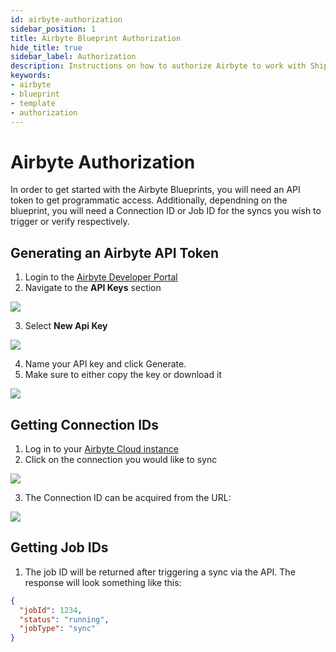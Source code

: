```yaml
---
id: airbyte-authorization
sidebar_position: 1
title: Airbyte Blueprint Authorization
hide_title: true
sidebar_label: Authorization
description: Instructions on how to authorize Airbyte to work with Shipyard's low-code Airbyte templates.
keywords:
- airbyte
- blueprint
- template
- authorization
---
```


# Airbyte Authorization
In order to get started with the Airbyte Blueprints, you will need an API token to get programmatic access. Additionally, dependning on the blueprint, you will need a Connection ID or Job ID for the syncs you wish to trigger or verify respectively.

## Generating an Airbyte API Token
1. Login to the [Airbyte Developer Portal](https://portal.airbyte.com)
2. Navigate to the **API Keys** section

![](https://cdn.sanity.io/images/2xyydva6/production/e5e26d0075d9797912ae9e02e84b3a5756e4acd8-1495x427.png?w=450)

3. Select **New Api Key**

![](https://cdn.sanity.io/images/2xyydva6/production/08bd82fdfc9a4a737c225c763b26d96c9d449763-1271x281.png?w=450)

4. Name your API key and click Generate. 
5. Make sure to either copy the key or download it

![](https://cdn.sanity.io/images/2xyydva6/production/03240d91e7505ce373f09a2e62515349f70f585e-585x510.png?w=450)

## Getting Connection IDs
1. Log in to your [Airbyte Cloud instance](https://airbyte.com/)
2. Click on the connection you would like to sync

![](https://cdn.sanity.io/images/2xyydva6/production/d8c7c958d0e972e55479f6e72a952587d194b3a3-1395x213.png?w=450)

3. The Connection ID can be acquired from the URL:

![](https://cdn.sanity.io/images/2xyydva6/production/7406e09d36b1620340f78447d1442b474490da85-1016x38.png?w=450)

## Getting Job IDs 
1. The job ID will be returned after triggering a sync via the API. The response will look something like this:
```json
{
  "jobId": 1234,
  "status": "running",
  "jobType": "sync"
}
```
